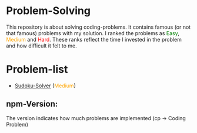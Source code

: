 # Problem-Solving
This repository is about solving coding-problems. It contains famous (or not that famous) problems with my solution. I ranked the problems as <span style="color:green">Easy</span>, <span style="color:orange">Medium</span> and <span style="color:red">Hard</span>. These ranks reflect the time I invested in the problem and how difficult it felt to me.

# Problem-list
- [Sudoku-Solver](./Problems/Sudoku-Solver/README.md) (<span style="color:orange">Medium</span>)

## npm-Version:
The version indicates how much problems are implemented (cp -> Coding Problem)